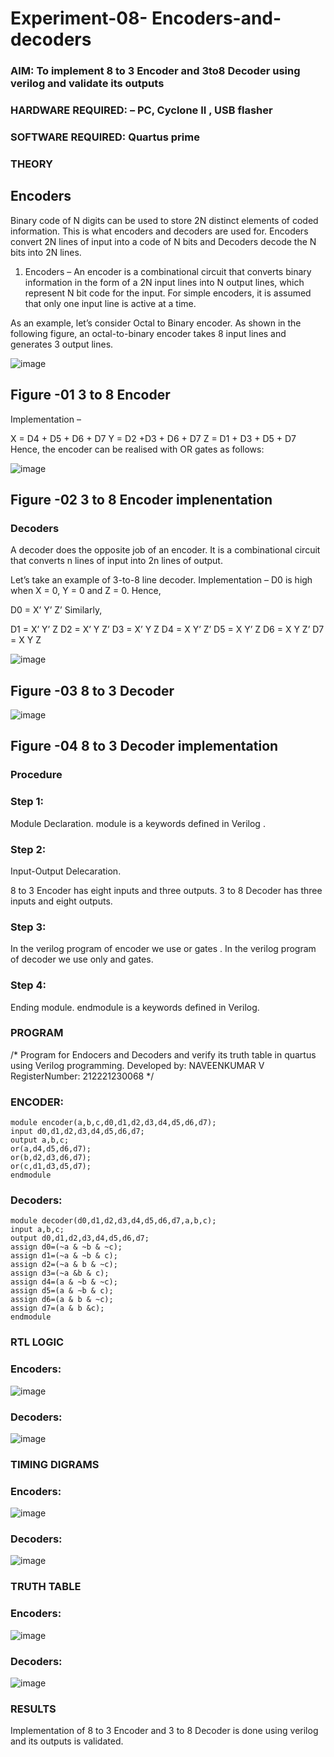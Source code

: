 # Experiment-08- Encoders-and-decoders 
### AIM: To implement 8 to 3 Encoder and  3to8 Decoder using verilog and validate its outputs
### HARDWARE REQUIRED:  – PC, Cyclone II , USB flasher
### SOFTWARE REQUIRED:   Quartus prime
### THEORY 

## Encoders
Binary code of N digits can be used to store 2N distinct elements of coded information. This is what encoders and decoders are used for. Encoders convert 2N lines of input into a code of N bits and Decoders decode the N bits into 2N lines.

1. Encoders –
An encoder is a combinational circuit that converts binary information in the form of a 2N input lines into N output lines, which represent N bit code for the input. For simple encoders, it is assumed that only one input line is active at a time.

As an example, let’s consider Octal to Binary encoder. As shown in the following figure, an octal-to-binary encoder takes 8 input lines and generates 3 output lines.

![image](https://user-images.githubusercontent.com/36288975/171543588-bc0746df-a173-4b35-989e-5fb7d385fe8a.png)
## Figure -01 3 to 8 Encoder 


Implementation –

X = D4 + D5 + D6 + D7
Y = D2 +D3 + D6 + D7
Z = D1 + D3 + D5 + D7 
Hence, the encoder can be realised with OR gates as follows:


![image](https://user-images.githubusercontent.com/36288975/171543740-68403b82-aa93-4c98-9343-f32b14885a2e.png)
## Figure -02 3 to 8 Encoder implenentation 

 ### Decoders 
A decoder does the opposite job of an encoder. It is a combinational circuit that converts n lines of input into 2n lines of output.

Let’s take an example of 3-to-8 line decoder.
Implementation –
D0 is high when X = 0, Y = 0 and Z = 0. Hence,

D0 = X’ Y’ Z’ 
Similarly,

D1 = X’ Y’ Z
D2 = X’ Y Z’
D3 = X’ Y Z
D4 = X Y’ Z’
D5 = X Y’ Z
D6 = X Y Z’
D7 = X Y Z 


![image](https://user-images.githubusercontent.com/36288975/171543978-ee2d0671-2846-40a1-8705-507fd6287a49.png)
## Figure -03 8 to 3 Decoder 



![image](https://user-images.githubusercontent.com/36288975/171543866-5a6eace6-8683-49d7-9c4f-a7cb30ec3035.png)
## Figure -04 8 to 3 Decoder implementation 

### Procedure
### Step 1:
Module Declaration. module is a keywords defined in Verilog .

### Step 2:
Input-Output Delecaration.

8 to 3 Encoder has eight inputs and three outputs. 3 to 8 Decoder has three inputs and eight outputs.

### Step 3:
In the verilog program of encoder we use or gates . In the verilog program of decoder we use only and gates.

### Step 4:
Ending module. endmodule is a keywords defined in Verilog.

### PROGRAM 
/*
Program for Endocers and Decoders  and verify its truth table in quartus using Verilog programming.
Developed by: NAVEENKUMAR V
RegisterNumber:  212221230068
*/
### ENCODER:
~~~
module encoder(a,b,c,d0,d1,d2,d3,d4,d5,d6,d7);
input d0,d1,d2,d3,d4,d5,d6,d7;
output a,b,c;
or(a,d4,d5,d6,d7);
or(b,d2,d3,d6,d7);
or(c,d1,d3,d5,d7);
endmodule
~~~
### Decoders:
~~~
module decoder(d0,d1,d2,d3,d4,d5,d6,d7,a,b,c);
input a,b,c;
output d0,d1,d2,d3,d4,d5,d6,d7;
assign d0=(~a & ~b & ~c);
assign d1=(~a & ~b & c);
assign d2=(~a & b & ~c);
assign d3=(~a &b & c);
assign d4=(a & ~b & ~c);
assign d5=(a & ~b & c);
assign d6=(a & b & ~c);
assign d7=(a & b &c);
endmodule
~~~





### RTL LOGIC  
### Encoders:
![image](https://user-images.githubusercontent.com/94165322/204084525-4dd84135-5788-4ffd-9f25-865c1b292b42.png)
### Decoders:
![image](https://user-images.githubusercontent.com/94165322/204084535-80c7e316-38ef-46c9-aa5e-f02c86ca8beb.png)








### TIMING DIGRAMS  
### Encoders:
![image](https://user-images.githubusercontent.com/94165322/204084548-d5e63868-852c-4e46-860f-25c102ed96f1.png)
### Decoders:
![image](https://user-images.githubusercontent.com/94165322/204084560-bf701bd2-2b6e-4807-97b2-945f60410c4b.png)





### TRUTH TABLE 
### Encoders:
![image](https://user-images.githubusercontent.com/94165322/204084573-2ce9edba-8828-4ec1-afbd-dcf915609084.png)
### Decoders:
![image](https://user-images.githubusercontent.com/94165322/204084579-f54e07a5-e6e5-43f4-90d0-e2585d1b1230.png)






### RESULTS 
Implementation of 8 to 3 Encoder and 3 to 8 Decoder is done using verilog and its outputs is validated.
